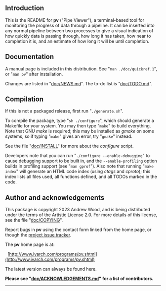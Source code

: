Introduction
------------

This is the README for **pv** ("Pipe Viewer"), a terminal-based tool for
monitoring the progress of data through a pipeline.  It can be inserted into
any normal pipeline between two processes to give a visual indication of how
quickly data is passing through, how long it has taken, how near to
completion it is, and an estimate of how long it will be until completion.


Documentation
-------------

A manual page is included in this distribution.  See "`man ./doc/quickref.1`",
or "`man pv`" after installation.

Changes are listed in "[doc/NEWS.md](./doc/NEWS.md)".  The to-do list is "[doc/TODO.md](./doc/TODO.md)".


Compilation
-----------

If this is not a packaged release, first run "`./generate.sh`".

To compile the package, type "`sh ./configure`", which should generate a
Makefile for your system.  You may then type "`make`" to build everything.
Note that GNU _make_ is required; this may be installed as _gmake_ on some
systems, so if typing "`make`" gives an error, try "`gmake`" instead.

See the file "[doc/INSTALL](./doc/INSTALL)" for more about the _configure_ script.

Developers note that you can run "`./configure --enable-debugging`" to cause
debugging support to be built in, and the `--enable-profiling` option builds
in profiling support (see "`man gprof`").  Also note that running
"`make index`" will generate an HTML code index (using _ctags_ and
_cproto_); this index lists all files used, all functions defined, and all
TODOs marked in the code.


Author and acknowledgements
---------------------------

This package is copyright 2023 Andrew Wood, and is being distributed under
the terms of the Artistic License 2.0.  For more details of this license,
see the file "[doc/COPYING](./doc/COPYING)".

Report bugs in **pv** using the contact form linked from the home page, or
though the [project issue tracker](https://github.com/a-j-wood/pv/issues).

The **pv** home page is at:

&nbsp;&nbsp;[http://www.ivarch.com/programs/pv.shtml](http://www.ivarch.com/programs/pv.shtml)

The latest version can always be found here.

**Please see "[doc/ACKNOWLEDGEMENTS.md](./doc/ACKNOWLEDGEMENTS.md)" for a list of contributors.**

---
